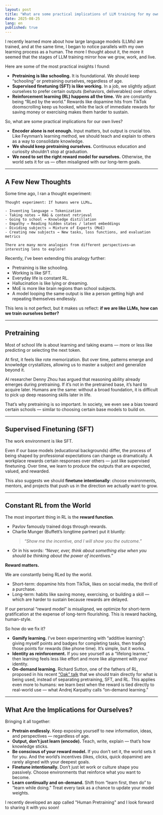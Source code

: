 ```yaml
---
layout: post
title: "What are some practical implications of LLM training for my own learning process?"
date: 2025-08-25
lang: en
published: true
---
```


I recently learned more about how large language models (LLMs) are trained, and at the same time, I began to notice parallels with my own learning process as a human. The more I thought about it, the more it seemed that the stages of LLM training mirror how we grow, work, and live.

Here are some of the most practical insights I found:

- **Pretraining is like schooling.** It is foundational. We should keep “schooling” or pretraining ourselves, regardless of age.
- **Supervised finetuning (SFT) is like working.** In a job, we slightly adjust ourselves to prefer certain outputs (behaviors, deliverables) over others.
- **Reinforcement learning (RL) happens all the time.** We are constantly being “RLed by the world.” Rewards like dopamine hits from TikTok doomscrolling keep us hooked, while the lack of immediate rewards for saving money or exercising makes them harder to sustain.

So, what are some practical implications for our own lives?

- **Encoder alone is not enough.** Input matters, but output is crucial too. Like Feynman’s learning method, we should teach and explain to others as a way to consolidate knowledge.
- **We should keep pretraining ourselves.** Continuous education and curiosity shouldn’t stop at graduation.
- **We need to set the right reward model for ourselves.** Otherwise, the world sets it for us — often misaligned with our long-term goals.

---

## A Few New Thoughts

Some time ago, I ran a thought experiment:

```
Thought experiment: If humans were LLMs…

- Inventing language → Tokenization
- Taking notes → RAG & context retrieval
- Going to school → Knowledge distillation
- Empathy → Reading hidden states / latent embeddings
- Dividing subjects → Mixture of Experts (MoE)
- Creating new subjects → New tasks, loss functions, and evaluation metrics

There are many more analogies from different perspectives—an interesting lens to explore!
```

Recently, I’ve been extending this analogy further:

- Pretraining is like schooling.
- Working is like SFT.
- Everyday life is constant RL.
- Hallucination is like lying or dreaming.
- MoE is more like brain regions than school subjects.
- A model looping the same output is like a person getting high and repeating themselves endlessly.

This lens is not perfect, but it makes us reflect: **if we are like LLMs, how can we train ourselves better?**

---

## Pretraining

Most of school life is about learning and taking exams — more or less like predicting or selecting the next token.

At first, it feels like rote memorization. But over time, patterns emerge and knowledge crystallizes, allowing us to master a subject and generalize beyond it.

AI researcher Denny Zhou has argued that reasoning ability already emerges during pretraining. If it’s not in the pretrained base, it’s hard to acquire later. Humans are the same: without a broad foundation, it is difficult to pick up deep reasoning skills later in life.

That’s why pretraining is so important. In society, we even see a bias toward certain schools — similar to choosing certain base models to build on.

---

## Supervised Finetuning (SFT)

The work environment is like SFT.

Even if our base models (educational backgrounds) differ, the process of being shaped by professional expectations can change us dramatically. A workplace rewards certain responses over others — just like supervised finetuning. Over time, we learn to produce the outputs that are expected, valued, and rewarded.

This also suggests we should **finetune intentionally**: choose environments, mentors, and projects that push us in the direction we actually want to grow.

---

## Constant RL from the World

The most important thing in RL is the **reward function**.

- Pavlov famously trained dogs through rewards.
- Charlie Munger (Buffett’s longtime partner) put it bluntly:
  > *“Show me the incentive, and I will show you the outcome.”*
- Or in his words: *“Never, ever, think about something else when you should be thinking about the power of incentives.”*

**Reward matters.**

We are constantly being RLed by the world.
- Short-term: dopamine hits from TikTok, likes on social media, the thrill of a purchase.
- Long-term: habits like saving money, exercising, or building a skill — which are harder to sustain because rewards are delayed.

If our personal “reward model” is misaligned, we optimize for short-term gratification at the expense of long-term flourishing. This is reward hacking, human-style.

So how do we fix it?
- **Gamify learning.** I’ve been experimenting with “additive learning”: giving myself points and badges for completing tasks, then trading those points for rewards (like phone time). It’s simple, but it works.
- **Identity as reinforcement.** If you see yourself as a “lifelong learner,” then learning feels less like effort and more like alignment with your identity.
- **On-demand learning.** Richard Sutton, one of the fathers of RL, proposed in his recent [“Oak” talk](https://www.youtube.com/watch?v=gEbbGyNkR2U) that we should train directly for what is being used, instead of separating pretraining, SFT, and RL. This applies even more to humans: we learn best when the reward is tied directly to real-world use — what Andrej Karpathy calls “on-demand learning.”

---

## What Are the Implications for Ourselves?

Bringing it all together:

- **Pretrain endlessly.** Keep exposing yourself to new information, ideas, and perspectives — regardless of age.
- **Output, don’t just learn (encode).** Teach, write, explain — that’s how knowledge sticks.
- **Be conscious of your reward model.** If you don’t set it, the world sets it for you. And the world’s incentives (likes, clicks, quick dopamine) are rarely aligned with your deepest goals.
- **Finetune intentionally.** Don’t just let work or culture shape you passively. Choose environments that reinforce what you want to become.
- **Learn continually and on-demand.** Shift from “learn first, then do” to “learn while doing.” Treat every task as a chance to update your model weights.

I recently developed an app called "Human Pretraining" and I look forward to sharing it with you soon!